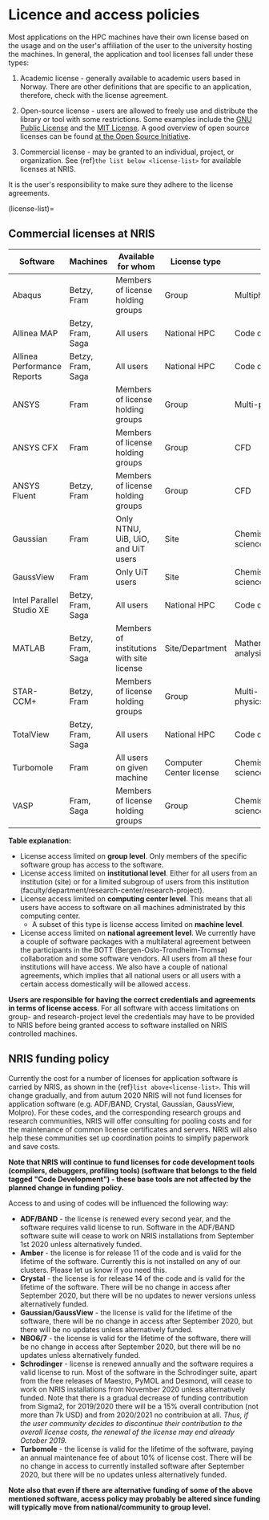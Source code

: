 # Licence and access policies

Most applications on the HPC machines have their own license based on the usage
and on the user's affiliation of the user to the university hosting the
machines. In general, the application and tool licenses fall under these types:

1. Academic license - generally available to academic users based in Norway.
   There are other definitions that are specific to an application, therefore,
   check with the license agreement.

2. Open-source license - users are allowed to freely use and distribute the
   library or tool with some restrictions. Some examples include the [GNU
   Public License](https://www.gnu.org/licenses/) and the [MIT
   License](https://mit-license.org/). A good overview of open source licenses
   can be found [at the Open Source
   Initiative](https://opensource.org/licenses).

3. Commercial license - may be granted to an individual, project, or
   organization. See {ref}`the list below <license-list>` for available
   licenses at NRIS.

It is the user's responsibility to make sure they adhere to the license
agreements.

(license-list)=
## Commercial licenses at NRIS

| Software                    | Machines          | Available for whom                         | License type            | Field                      | Source of funding   |
|-----------------------------|-------------------|-------------------------------------------|-------------------------|----------------------------|---------------------|
| Abaqus                      | Betzy, Fram       | Members of license holding groups         | Group                   | Multiphysics/FEA           | Users               |
| Allinea MAP                 | Betzy, Fram, Saga | All users                                 | National HPC            | Code development           | National/Sigma2     |
| Allinea Performance Reports | Betzy, Fram, Saga | All users                                 | National HPC            | Code development           | National/Sigma2     |
| ANSYS                       | Fram              | Members of license holding groups         | Group                   | Multi-physics              | Users               |
| ANSYS CFX                   | Fram              | Members of license holding groups         | Group                   | CFD                        | Users               |
| ANSYS Fluent                | Betzy, Fram       | Members of license holding groups         | Group                   | CFD                        | Users               |
| Gaussian                    | Fram              | Only NTNU, UiB, UiO, and UiT users        | Site                    | Chemistry/Material science | NTNU, UiB, UiO, UiT |
| GaussView                   | Fram              | Only UiT users                            | Site                    | Chemistry/Material science | NTNU, UiB, UiO, UiT |
| Intel Parallel Studio XE    | Betzy, Fram, Saga | All users                                 | National HPC            | Code development           | National/Sigma2     |
| MATLAB                      | Betzy, Fram, Saga | Members of institutions with site license | Site/Department         | Mathematics/Data analysis  | Users               |
| STAR-CCM+                   | Betzy, Fram       | Members of license holding groups         | Group                   | Multi-physics/CFD          | Users               |
| TotalView                   | Betzy, Fram, Saga | All users                                 | National HPC            | Code development           | National/Sigma2     |
| Turbomole                   | Fram              | All users on given machine                | Computer Center license | Chemistry/Material science | National/Sigma2     |
| VASP                        | Fram, Saga        | Members of license holding groups         | Group                   | Chemistry/Material science | Users               |

**Table explanation:**

- License access limited on **group level**. Only members of the specific
  software group has access to the software.
- License access limited on **institutional level**. Either for all users from
  an institution (site) or for a limited subgroup of users from this
  institution (faculty/department/research-center/research-project).
- License access limited on **computing center level**. This means that all
  users have access to software on all machines administrated by this computing
  center.
  - A subset of this type is license access limited on **machine level**.
- License access limited on **national agreement level**. We currently have a
  couple of software packages with a multilateral agreement between the
  participants in the BOTT (Bergen-Oslo-Trondheim-Tromsø) collaboration and
  some software vendors. All users from all these four institutions will have
  access. We also have a couple of national agreements, which implies that all
  national users or all users with a certain access domestically will be
  allowed access.

**Users are responsible for having the correct credentials and agreements in
terms of license access**. For all software with access limitations on group-
and research-project level the credentials may have to be provided to NRIS
before being granted access to software installed on NRIS controlled machines.

## NRIS funding policy

Currently the cost for a number of licenses for application software is carried
by NRIS, as shown in the {ref}`list above<license-list>`. This will change
gradually, and from autum 2020 NRIS will not fund licenses for application
software (e.g. ADF/BAND, Crystal, Gaussian, GaussView, Molpro). For these
codes, and the corresponding research groups and research communities, NRIS
will offer consulting for pooling costs and for the maintenance of common
license certificates and servers. NRIS will also help these communities set up
coordination points to simplify paperwork and save costs.

**Note that NRIS will continue to fund licenses for code development tools
(compilers, debuggers, profiling tools) (software that belongs to the field
tagged "Code Development") - these base tools are not affected by the planned
change in funding policy.**

Access to and using of codes will be influenced the following way:

* **ADF/BAND** - the license is renewed every second year, and the software
  requires valid license to run. Software in the ADF/BAND software suite will
  cease to work on NRIS installations from September 1st 2020 unless
  alternatively funded.
* **Amber** - the license is for release 11 of the code and is valid for the
  lifetime of the software. Currently this is not installed on any of our
  clusters. Please let us know if you need this.
* **Crystal** - the license is for release 14 of the code and is valid for the
  lifetime of the software. There will be no change in access after September
  2020, but there will be no updates to newer versions unless alternatively
  funded.
* **Gaussian/GaussView** - the license is valid for the lifetime of the
  software, there will be no change in access after September 2020, but there
  will be no updates unless alternatively funded.
* **NBO6/7** - the license is valid for the lifetime of the software, there
  will be no change in access after September 2020, but there will be no
  updates unless alternatively funded.
* **Schrodinger** - license is renewed annually and the software requires a
  valid license to run. Most of the software in the Schrodinger suite, apart
  from the free releases of Maestro, PyMOL and Desmond, will cease to work on
  NRIS installations from November 2020 unless alternatively funded. Note that
  there is a gradual decrease of funding contribution from Sigma2, for
  2019/2020 there will be a 15% overall contribution (not more than 7k USD) and
  from 2020/2021 no contribuion at all. *Thus, if the user community decides to
  discontinue their contribution to the overall license costs, the renewal of
  the license may end already October 2019.*
* **Turbomole** - the license is valid for the lifetime of the software, paying
  an annual maintenance fee of about 10% of license cost. There will be no
  change in access to currently installed software after September 2020, but
  there will be no updates unless alternatively funded.

**Note also that even if there are alternative funding of some of the above
mentioned software, access policy may probably be altered since funding will
typically move from national/community to group level.**
